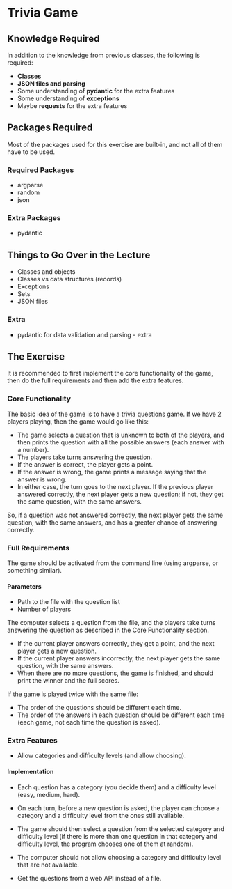 # Trivia Game

## Knowledge Required

In addition to the knowledge from previous classes, the following is required:

- **Classes**
- **JSON files and parsing**
- Some understanding of **pydantic** for the extra features
- Some understanding of **exceptions**
- Maybe **requests** for the extra features

## Packages Required

Most of the packages used for this exercise are built-in, and not all of them have to be used.

### Required Packages

- argparse
- random
- json

### Extra Packages

- pydantic

## Things to Go Over in the Lecture

- Classes and objects
- Classes vs data structures (records)
- Exceptions
- Sets
- JSON files

### Extra

- pydantic for data validation and parsing - extra

## The Exercise

It is recommended to first implement the core functionality of the game, then do the full requirements and then add the extra features.

### Core Functionality

The basic idea of the game is to have a trivia questions game. If we have 2 players playing, then the game would go like this:

- The game selects a question that is unknown to both of the players, and then prints the question with all the possible answers (each answer with a number).
- The players take turns answering the question.
- If the answer is correct, the player gets a point.
- If the answer is wrong, the game prints a message saying that the answer is wrong.
- In either case, the turn goes to the next player. If the previous player answered correctly, the next player gets a new question; if not, they get the same question, with the same answers.

So, if a question was not answered correctly, the next player gets the same question, with the same answers, and has a greater chance of answering correctly.

### Full Requirements

The game should be activated from the command line (using argparse, or something similar).

#### Parameters

- Path to the file with the question list
- Number of players

The computer selects a question from the file, and the players take turns answering the question as described in the Core Functionality section.

- If the current player answers correctly, they get a point, and the next player gets a new question.
- If the current player answers incorrectly, the next player gets the same question, with the same answers.
- When there are no more questions, the game is finished, and should print the winner and the full scores.

If the game is played twice with the same file:

- The order of the questions should be different each time.
- The order of the answers in each question should be different each time (each game, not each time the question is asked).

### Extra Features

- Allow categories and difficulty levels (and allow choosing).

#### Implementation

- Each question has a category (you decide them) and a difficulty level (easy, medium, hard).
- On each turn, before a new question is asked, the player can choose a category and a difficulty level from the ones still available.
- The game should then select a question from the selected category and difficulty level (if there is more than one question in that category and difficulty level, the program chooses one of them at random).
- The computer should not allow choosing a category and difficulty level that are not available.

- Get the questions from a web API instead of a file.
